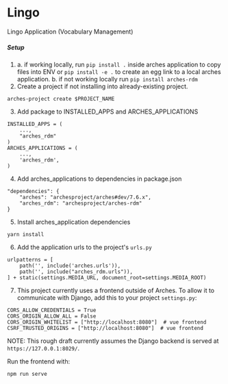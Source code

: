 # Lingo
Lingo Application (Vocabulary Management)

##### Setup
1.
    a. if working locally, run `pip install .` inside arches application to copy files into ENV or `pip install -e .` to create an egg link to a local arches application.
    b. if not working locally run `pip install arches-rdm`
2.  Create a project if not installing into already-existing project.
```
arches-project create $PROJECT_NAME
```
3. Add package to INSTALLED_APPS and ARCHES_APPLICATIONS
```
INSTALLED_APPS = (
    ...,
    "arches_rdm"
)
ARCHES_APPLICATIONS = (
    ...,
    'arches_rdm',
)
```
4. Add arches_applications to dependencies in package.json
```
"dependencies": {
    "arches": "archesproject/arches#dev/7.6.x",
    "arches_rdm": "archesproject/arches-rdm"
}
```
5. Install arches_application dependencies
```
yarn install
```
6. Add the application urls to the project's `urls.py`
```
urlpatterns = [
    path('', include('arches.urls')),
    path('', include("arches_rdm.urls")),
] + static(settings.MEDIA_URL, document_root=settings.MEDIA_ROOT)
```

7. This project currently uses a frontend outside of Arches. To allow it to communicate with Django, add this to your project `settings.py`:

```
CORS_ALLOW_CREDENTIALS = True
CORS_ORIGIN_ALLOW_ALL = False
CORS_ORIGIN_WHITELIST = ["http://localhost:8080"]  # vue frontend
CSRF_TRUSTED_ORIGINS = ["http://localhost:8080"]  # vue frontend
```

NOTE: This rough draft currently assumes the Django backend is served at `https://127.0.0.1:8029/`.

Run the frontend with:
```
npm run serve
```
